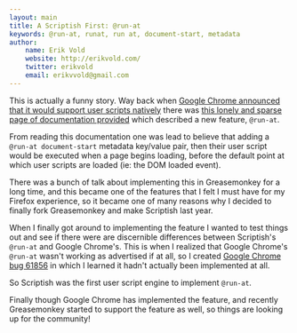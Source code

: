 ```yaml
---
layout: main
title: A Scriptish First: @run-at
keywords: @run-at, runat, run at, document-start, metadata
author:
    name: Erik Vold
    website: http://erikvold.com/
    twitter: erikvold
    email: erikvvold@gmail.com
---
```


This is actually a funny story.  Way back when [Google Chrome announced that it
would support user scripts natively](http://blog.chromium.org/2010/02/40000-more-extensions.html)
there was [this lonely and sparse page of documentation provided](https://sites.google.com/a/chromium.org/dev/developers/design-documents/user-scripts)
which described a new feature, `@run-at`.

From reading this documentation one was lead to believe that adding a
`@run-at document-start` metadata key/value pair, then their user script would
be executed when a page begins loading, before the default point at which user
scripts are loaded (ie: the DOM loaded event).

There was a bunch of talk about implementing this in Greasemonkey for a long
time, and this became one of the features that I felt I must have for my Firefox
experience, so it became one of many reasons why I decided to finally fork
Greasemonkey and make Scriptish last year.

When I finally got around to implementing the feature I wanted to test things
out and see if there were are discernible differences between Scriptish's
`@run-at` and Google Chrome's.  This is when I realized that Google Chrome's
`@run-at` wasn't working as advertised if at all, so I created [Google
Chrome bug 61856](http://code.google.com/p/chromium/issues/detail?id=61856)
in which I learned it hadn't actually been implemented at all.

So Scriptish was the first user script engine to implement `@run-at`.

Finally though Google Chrome has implemented the feature, and recently
Greasemonkey started to support the feature as well, so things are looking up
for the community!
